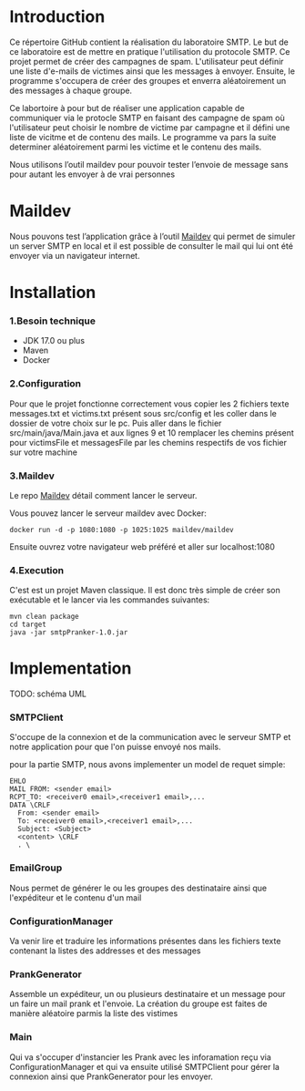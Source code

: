 # Introduction
Ce répertoire GitHub contient la réalisation du laboratoire SMTP. Le but de ce laboratoire est de mettre en pratique l'utilisation du protocole SMTP. Ce projet permet de créer des campagnes de spam. L'utilisateur peut définir une liste d'e-mails de victimes ainsi que les messages à envoyer. Ensuite, le programme s'occupera de créer des groupes et enverra aléatoirement un des messages à chaque groupe.

Ce labortoire à pour but de réaliser une application capable de communiquer via le protocle SMTP en faisant des campagne de spam où l'utilisateur peut choisir le nombre de victime par campagne et il défini une liste de vicitme et de contenu des mails. Le programme va pars la suite determiner aléatoirement parmi les victime et le contenu des mails.

Nous utilisons l’outil maildev pour pouvoir tester l’envoie de message sans pour autant les envoyer à de vrai personnes

# Maildev
Nous pouvons test l’application grâce à l’outil [Maildev]( https://github.com/maildev/maildev) qui permet de simuler un server SMTP en local et il est possible de consulter le mail qui lui ont été envoyer via un navigateur internet.

# Installation
### 1.Besoin technique
- JDK 17.0 ou plus
- Maven
- Docker
### 2.Configuration
Pour que le projet fonctionne correctement vous copier les 2 fichiers texte messages.txt et victims.txt présent sous src/config et les coller dans le dossier de votre choix sur le pc.
Puis aller dans le fichier src/main/java/Main.java et aux lignes 9 et 10 remplacer les chemins présent pour victimsFile et messagesFile par les chemins respectifs de vos fichier sur votre machine
### 3.Maildev
Le repo [Maildev]( https://github.com/maildev/maildev) détail comment lancer le serveur.

Vous pouvez lancer le serveur maildev avec Docker:
```
docker run -d -p 1080:1080 -p 1025:1025 maildev/maildev
```
Ensuite ouvrez votre navigateur web préféré et aller sur localhost:1080
### 4.Execution
C'est est un projet Maven classique. Il est donc très simple de créer son exécutable et le lancer via les commandes suivantes:
```
mvn clean package
cd target
java -jar smtpPranker-1.0.jar
```

# Implementation
TODO: schéma UML

### SMTPClient
S'occupe de la connexion et de la communication avec le serveur SMTP et notre application pour que l'on puisse envoyé nos mails.

pour la partie SMTP, nous avons implementer un model de requet simple:
```
EHLO 
MAIL FROM: <sender email> 
RCPT_TO: <receiver0 email>,<receiver1 email>,... 
DATA \CRLF
  From: <sender email>
  To: <receiver0 email>,<receiver1 email>,...
  Subject: <Subject> 
  <content> \CRLF
  . \
```
### EmailGroup
Nous permet de générer le ou les groupes des destinataire ainsi que l'expéditeur et le contenu d'un mail

### ConfigurationManager
Va venir lire et traduire les informations présentes dans les fichiers texte contenant la listes des addresses et des messages 

### PrankGenerator
Assemble un expéditeur, un ou plusieurs destinataire et un message pour un faire un mail prank et l'envoie. La création du groupe est faites de manière aléatoire parmis la liste des vistimes

### Main
Qui va s'occuper d'instancier les Prank avec les inforamation reçu via ConfigurationManager et qui va ensuite utilisé SMTPClient pour gérer la connexion ainsi que PrankGenerator pour les envoyer.
